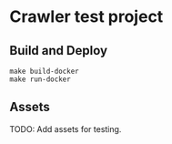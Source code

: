 # Crawler test project

## Build and Deploy
```
make build-docker
make run-docker
```

## Assets

TODO: Add assets for testing.
